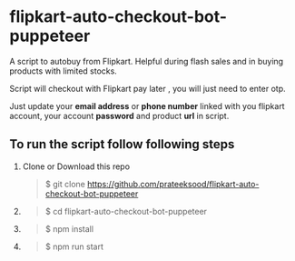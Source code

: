 # flipkart-auto-checkout-bot-puppeteer
A script to autobuy from Flipkart. Helpful during flash sales and in buying products with limited stocks.

Script will checkout with Flipkart pay later , you will just need to enter otp.

Just update your **email address** or **phone number** linked with you flipkart account, your account **password** and product **url** in script.

## To run the script follow following steps

1. Clone or Download this repo
   >$ git clone https://github.com/prateeksood/flipkart-auto-checkout-bot-puppeteer
2. >$ cd flipkart-auto-checkout-bot-puppeteer
3. >$ npm install
4. >$ npm run start

